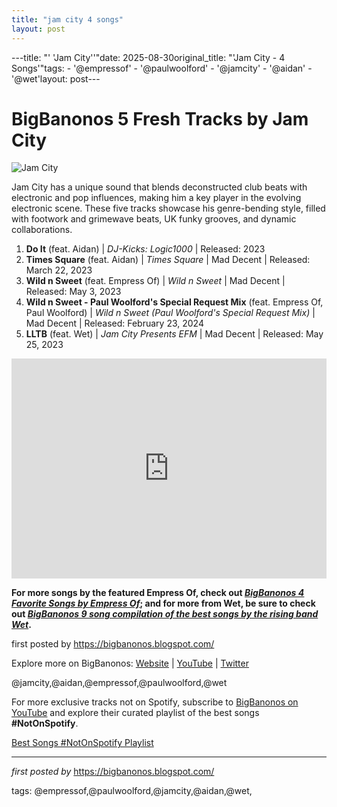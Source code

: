```yaml
---
title: "jam city 4 songs"
layout: post
---
```

---title: "' 'Jam City''"date: 2025-08-30original_title: "'Jam City - 4 Songs'"tags:  - '@empressof'  - '@paulwoolford'  - '@jamcity'  - '@aidan'  - '@wet'layout: post---<h1>BigBanonos 5 Fresh Tracks by Jam City</h1> <img alt="Jam City" src="https://images.genius.com/e03258161bdaf4927f373d5013f164c9.1000x1000x1.png" /> <p>Jam City has a unique sound that blends deconstructed club beats with electronic and pop influences, making him a key player in the evolving electronic scene. These five tracks showcase his genre-bending style, filled with footwork and grimewave beats, UK funky grooves, and dynamic collaborations.</p> <ol> <li><strong>Do It</strong> (feat. Aidan) | <em>DJ-Kicks: Logic1000</em> | Released: 2023</li> <li><strong>Times Square</strong> (feat. Aidan) | <em>Times Square</em> | Mad Decent | Released: March 22, 2023</li> <li><strong>Wild n Sweet</strong> (feat. Empress Of) | <em>Wild n Sweet</em> | Mad Decent | Released: May 3, 2023</li> <li><strong>Wild n Sweet - Paul Woolford's Special Request Mix</strong> (feat. Empress Of, Paul Woolford) | <em>Wild n Sweet (Paul Woolford's Special Request Mix)</em> | Mad Decent | Released: February 23, 2024</li> <li><strong>LLTB</strong> (feat. Wet) | <em>Jam City Presents EFM</em> | Mad Decent | Released: May 25, 2023</li></ol> <div> <iframe allow="autoplay; clipboard-write; encrypted-media; fullscreen; picture-in-picture" allowfullscreen="" frameborder="0" height="352" loading="lazy" src="https://open.spotify.com/embed/playlist/5rc9KK4EwYGchziJjJCo2F?utm_source=generator" width="100%"></iframe></div> <p><b>For more songs by the featured Empress Of, check out <u><i><a href="https://bigbanonos.blogspot.com/2020/03/empress-of-2-songs.html" target="_blank">BigBanonos 4 Favorite Songs by Empress Of</a></i></u>; and for more from Wet, be sure to check out <a href="https://bigbanonos.blogspot.com/2024/09/wet-8-songs.html"><i>BigBanonos 9 song compilation of the best songs by the rising band Wet</i></a>.</b></p> <p>first posted by <a href="https://bigbanonos.blogspot.com/">https://bigbanonos.blogspot.com/</a></p> <div> <p>Explore more on BigBanonos: <a href="https://bigbanonos.blogspot.com/">Website</a> | <a href="https://www.youtube.com/@BigBanonos">YouTube</a> | <a href="https://x.com/bigbanonos">Twitter</a></p></div> <!--Tags--><p>@jamcity,@aidan,@empressof,@paulwoolford,@wet</p><!--Subscribe and Playlist Links--><div>    <p>For more exclusive tracks not on Spotify, subscribe to <a href="https://www.youtube.com/@BigBanonos" target="_blank">BigBanonos on YouTube</a> and explore their curated playlist of the best songs <strong>#NotOnSpotify</strong>.</p>    <p><a href="https://www.youtube.com/playlist?list=PLtuNtuTatqI0kFahUCbtbfenC_ET5O_tr" target="_blank">Best Songs #NotOnSpotify Playlist<br /></a></p></div><hr /><p><em>first posted by</em> <a href="https://bigbanonos.blogspot.com/" rel="noopener" target="_new">https://bigbanonos.blogspot.com/</a></p><p>tags: @empressof,@paulwoolford,@jamcity,@aidan,@wet,</p>